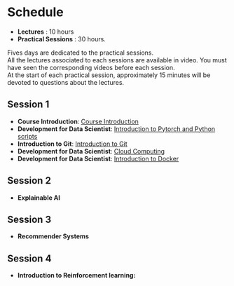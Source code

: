 # Schedule

* **Lectures** : 10 hours
* **Practical Sessions** : 30 hours.

Fives days are dedicated to the practical sessions.  
All the lectures associated to each sessions are available in video.  You must have seen the corresponding videos before each session.  
At the start of each practical session, approximately 15 minutes will be devoted to questions about the lectures.  

        


## Session 1
<!-- ## Session 1 - 18/10/2021
###### (8h30-11h45 & 13h00-15h00) -->
   - **Course Introduction**: [Course Introduction](introduction.md)
   - **Development for Data Scientist**: [Introduction to Pytorch and Python scripts](dev.md)
   - **Introduction to Git**: [Introduction to Git](git_intro.md)
   - **Development for Data Scientist**: [Cloud Computing](cloud_computing.md)
   - **Development for Data Scientist**: [Introduction to Docker](docker.md)
        

## Session 2
<!-- ## Session 2 - 15/11/2021
###### (8h30-11h45 & 13h00-15h00) -->
   <!-- * **Explainable AI**: [Interpretability in Machine Learning](interpretability.md) -->
   * **Explainable AI**

## Session 3
<!-- ## Session 3 - 29/11/2021
###### (8h30-11h45 & 13h00-15h00) -->
   
   <!-- * **Recommender Systems**: [Introduction to Recommender systems](rec_sys.md) -->
   * **Recommender Systems**

## Session 4
<!-- ## Session 4 - 06/12/2021
###### (8h30-11h45 & 13h00-15h00) -->

   <!-- * **Introduction to Reinforcement learning:** [Introduction to Reinforcement Learning](rl.md) -->
   * **Introduction to Reinforcement learning:**
   